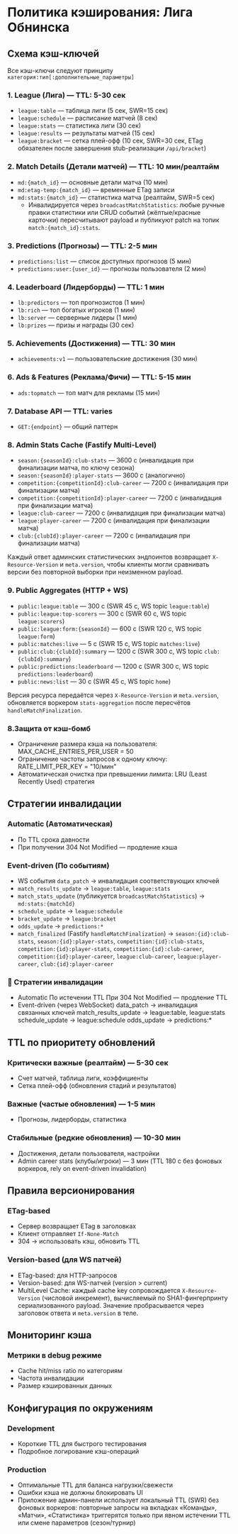 # Политика кэширования: Лига Обнинска

## Схема кэш-ключей

Все кэш-ключи следуют принципу `категория:тип[:дополнительные_параметры]`

### 1. League (Лига) — TTL: 5-30 сек
- `league:table` — таблица лиги (5 сек, SWR=15 сек)
- `league:schedule` — расписание матчей (8 сек)
- `league:stats` — статистика лиги (30 сек)
- `league:results` — результаты матчей (15 сек)
- `league:bracket` — сетка плей-офф (10 сек, SWR=30 сек, ETag обязателен после завершения stub-реализации `/api/bracket`)

### 2. Match Details (Детали матчей) — TTL: 10 мин/реалтайм
- `md:{match_id}` — основные детали матча (10 мин)
- `md:etag-temp:{match_id}` — временные ETag записи
- `md:stats:{match_id}` — статистика матча (реалтайм, SWR=5 сек)
    - Инвалидируется через `broadcastMatchStatistics`: любые ручные правки статистики или CRUD событий (жёлтые/красные карточки)
        пересчитывают payload и публикуют patch на топик `match:{match_id}:stats`.

### 3. Predictions (Прогнозы) — TTL: 2-5 мин
- `predictions:list` — список доступных прогнозов (5 мин)
- `predictions:user:{user_id}` — прогнозы пользователя (2 мин)

### 4. Leaderboard (Лидерборды) — TTL: 1 мин
- `lb:predictors` — топ прогнозистов (1 мин)
- `lb:rich` — топ богатых игроков (1 мин) 
- `lb:server` — серверные лидеры (1 мин)
- `lb:prizes` — призы и награды (30 сек)

### 5. Achievements (Достижения) — TTL: 30 мин
- `achievements:v1` — пользовательские достижения (30 мин)

### 6. Ads & Features (Реклама/Фичи) — TTL: 5-15 мин
- `ads:topmatch` — топ матч для рекламы (15 мин)

### 7. Database API — TTL: varies
- `GET:{endpoint}` — общий паттерн

### 8. Admin Stats Cache (Fastify Multi-Level)
- `season:{seasonId}:club-stats` — 3600 c (инвалидация при финализации матча, по ключу сезона)
- `season:{seasonId}:player-stats` — 3600 c (аналогично)
- `competition:{competitionId}:club-career` — 7200 c (инвалидация при финализации матча)
- `competition:{competitionId}:player-career` — 7200 c (инвалидация при финализации матча)
- `league:club-career` — 7200 c (инвалидация при финализации матча)
- `league:player-career` — 7200 c (инвалидация при финализации матча)
- `club:{clubId}:player-career` — 7200 c (инвалидация при финализации матча)

Каждый ответ админских статистических эндпоинтов возвращает `X-Resource-Version` и `meta.version`, чтобы клиенты могли сравнивать версии без повторной выборки при неизменном payload.

### 9. Public Aggregates (HTTP + WS)
- `public:league:table` — 300 c (SWR 45 c, WS topic `league:table`)
- `public:league:top-scorers` — 300 c (SWR 60 c, WS topic `league:scorers`)
- `public:league:form:{seasonId}` — 600 c (SWR 120 c, WS topic `league:form`)
- `public:matches:live` — 5 c (SWR 15 c, WS topic `matches:live`)
- `public:club:{clubId}:summary` — 1200 c (SWR 300 c, WS topic `club:{clubId}:summary`)
- `public:predictions:leaderboard` — 1200 c (SWR 300 c, WS topic `predictions:leaderboard`)
- `public:news:list` — 30 c (SWR 45 c, WS topic `home`)

Версия ресурса передаётся через `X-Resource-Version` и `meta.version`, обновляется воркером `stats-aggregation` после пересчётов `handleMatchFinalization`.

###	8.Защита от кэш-бомб
-	Ограничение размера кэша на пользователя:
	MAX_CACHE_ENTRIES_PER_USER = 50
-	Ограничение частоты запросов к одному ключу:
	RATE_LIMIT_PER_KEY = "10/мин"
-	Автоматическая очистка при превышении лимита:
	LRU (Least Recently Used) стратегия

## Стратегии инвалидации

### Automatic (Автоматическая)
- По TTL срока давности
- При получении 304 Not Modified — продление кэша

### Event-driven (По событиям)
- WS события `data_patch` → инвалидация соответствующих ключей
- `match_results_update` → `league:table`, `league:stats`
- `match_stats_update` (публикуется `broadcastMatchStatistics`) → `md:stats:{matchId}`
- `schedule_update` → `league:schedule`
- `bracket_update` → `league:bracket`
- `odds_update` → `predictions:*`
- `match_finalized` (Fastify `handleMatchFinalization`) → `season:{id}:club-stats`, `season:{id}:player-stats`, `competition:{id}:club-stats`, `competition:{id}:player-stats`, `competition:{id}:club-career`, `competition:{id}:player-career`, `league:club-career`, `league:player-career`, `club:{id}:player-career`

###	🔁 Стратегии инвалидации
-	Automatic
    По истечении TTL
    При 304 Not Modified — продление TTL
-	Event-driven (через WebSocket)
    data_patch → инвалидация связанных ключей
    match_results_update → league:table, league:stats
    schedule_update → league:schedule
    odds_update → predictions:*

## TTL по приоритету обновлений

### Критически важные (реалтайм) — 5-30 сек
- Счет матчей, таблица лиги, коэффициенты
- Сетка плей-офф (обновления стадий и результатов)

### Важные (частые обновления) — 1-5 мин
- Прогнозы, лидерборды, статистика

### Стабильные (редкие обновления) — 10-30 мин
- Достижения, детали пользователя, настройки
- Admin career stats (клубы/игроки) — 3 мин (TTL 180 c без фоновых воркеров, rely on event-driven invalidation)

## Правила версионирования

### ETag-based
- Сервер возвращает ETag в заголовках
- Клиент отправляет `If-None-Match`
- 304 → использовать кэш, обновить TTL

### Version-based (для WS патчей)
- ETag-based: для HTTP-запросов
- Version-based: для WS-патчей (version > current)
- MultiLevel Cache: каждый cache key сопровождается `X-Resource-Version` (числовой инкремент), вычисляемый по SHA1-фингерпринту сериализованного payload. Значение пробрасывается через заголовок ответа и `meta.version` в теле.

## Мониторинг кэша

### Метрики в debug режиме
- Cache hit/miss ratio по категориям
- Частота инвалидации
- Размер кэшированных данных

## Конфигурация по окружениям

### Development
- Короткие TTL для быстрого тестирования
- Подробное логирование кэш-операций

### Production
- Оптимальные TTL для баланса нагрузки/свежести
- Ошибки кэша не должны блокировать UI
- Приложение админ-панели использует локальный TTL (SWR) без фоновых воркеров: повторные запросы на вкладках «Команды», «Матчи», «Статистика» триггерятся только при явном истечении TTL или смене параметров (сезон/турнир)